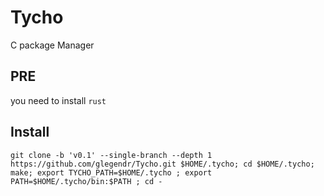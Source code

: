 # Tycho
C package Manager

## PRE

you need to install `rust`

## Install

`git clone -b 'v0.1' --single-branch --depth 1 https://github.com/glegendr/Tycho.git $HOME/.tycho; cd $HOME/.tycho; make; export TYCHO_PATH=$HOME/.tycho ; export PATH=$HOME/.tycho/bin:$PATH ; cd -`
